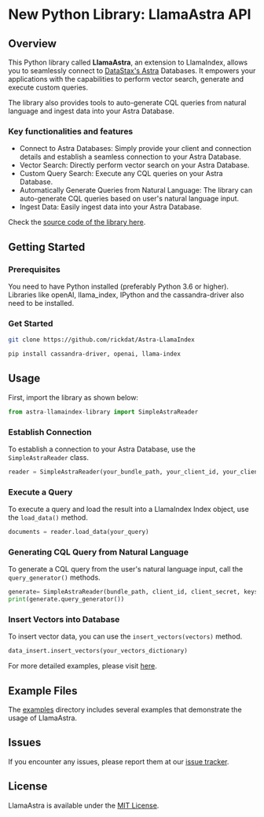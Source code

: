 # New Python Library: LlamaAstra API 

## Overview
This Python library called **LlamaAstra**, an extension to LlamaIndex, allows you to seamlessly connect to [DataStax's Astra](https://www.datastax.com/products/datastax-astra) Databases. It empowers your applications with the capabilities to perform vector search, generate and execute custom queries. 

The library also provides tools to auto-generate CQL queries from natural language and ingest data into your Astra Database.

### Key functionalities and features

* Connect to Astra Databases: Simply provide your client and connection details and establish a seamless connection to your Astra Database.
* Vector Search: Directly perform vector search on your Astra Database.
* Custom Query Search: Execute any CQL queries on your Astra Database.
* Automatically Generate Queries from Natural Language: The library can auto-generate CQL queries based on user's natural language input.
* Ingest Data: Easily ingest data into your Astra Database.

Check the [source code of the library here]([https://github.com/username/projectname](https://github.com/rickdat/Astra-LlamaIndex/blob/main/astra-llamaindex-library.py)).

## Getting Started

### Prerequisites

You need to have Python installed (preferably Python 3.6 or higher). Libraries like openAI, llama_index, IPython and the cassandra-driver also need to be installed. 

### Get Started

```bash
git clone https://github.com/rickdat/Astra-LlamaIndex
```

```bash
pip install cassandra-driver, openai, llama-index
```

## Usage
First, import the library as shown below:
```python
from astra-llamaindex-library import SimpleAstraReader
```

### Establish Connection
To establish a connection to your Astra Database, use the `SimpleAstraReader` class.

```python
reader = SimpleAstraReader(your_bundle_path, your_client_id, your_client_secret, your_keyspace, your_table)
```

### Execute a Query
To execute a query and load the result into a LlamaIndex Index object, use the `load_data()` method.

```python
documents = reader.load_data(your_query)
```

### Generating CQL Query from Natural Language
To generate a CQL query from the user's natural language input, call the `query_generator()` methods. 

```python
generate= SimpleAstraReader(bundle_path, client_id, client_secret, keyspace, user_input="your query in natural language")
print(generate.query_generator())
```
### Insert Vectors into Database
To insert vector data, you can use the `insert_vectors(vectors)` method.

```python
data_insert.insert_vectors(your_vectors_dictionary)
```

For more detailed examples, please visit [here]([https://github.com/username/projectname/examples](https://github.com/rickdat/Astra-LlamaIndex/tree/main/code-examples)).

## Example Files
The [examples]([https://github.com/username/projectname/examples](https://github.com/rickdat/Astra-LlamaIndex/tree/main/code-examples)) directory includes several examples that demonstrate the usage of LlamaAstra.


## Issues
If you encounter any issues, please report them at our [issue tracker]([https://github.com/username/projectname/issues](https://github.com/rickdat/Astra-LlamaIndex/issues)).

## License
LlamaAstra is available under the [MIT License](https://github.com/username/projectname/LICENSE.md).
